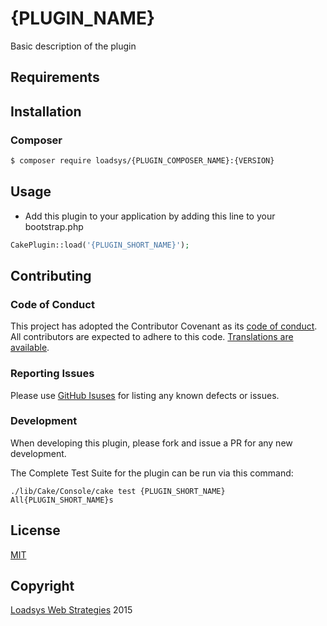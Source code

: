 # {PLUGIN_NAME}

<!--
[![Latest Version](https://img.shields.io/github/release/loadsys/{PLUGIN_NAME}.svg?style=flat-square)](https://github.com/loadsys/{PLUGIN_NAME}/releases)
**or**
[![Packagist Version](https://img.shields.io/packagist/v/loadsys/{PLUGIN_COMPOSER_NAME}.svg?style=flat-square)](https://packagist.org/packages/loadsys/{PLUGIN_COMPOSER_NAME})
[![Software License](https://img.shields.io/badge/license-MIT-brightgreen.svg?style=flat-square)](LICENSE.md)
[![Build Status](https://img.shields.io/travis/loadsys/{PLUGIN_NAME}/master.svg?style=flat-square)](https://travis-ci.org/loadsys/CakePHP-SocialLinks)
[![Coverage Status](https://img.shields.io/coveralls/loadsys/{PLUGIN_NAME}/master.svg)](https://coveralls.io/r/loadsys/{PLUGIN_NAME})
[![Total Downloads](https://img.shields.io/packagist/dt/loadsys/{PLUGIN_COMPOSER_NAME}.svg?style=flat-square)](https://packagist.org/packages/loadsys/{PLUGIN_COMPOSER_NAME})
-->

Basic description of the plugin

## Requirements

## Installation

### Composer

````bash
$ composer require loadsys/{PLUGIN_COMPOSER_NAME}:{VERSION}
````

## Usage

* Add this plugin to your application by adding this line to your bootstrap.php

````php
CakePlugin::load('{PLUGIN_SHORT_NAME}');
````

## Contributing

### Code of Conduct

This project has adopted the Contributor Covenant as its [code of conduct](CODE_OF_CONDUCT.md). All contributors are expected to adhere to this code. [Translations are available](http://contributor-covenant.org/).

### Reporting Issues

Please use [GitHub Isuses](https://github.com/loadsys/{PLUGIN_NAME}/issues) for listing any known defects or issues.

### Development

When developing this plugin, please fork and issue a PR for any new development.

The Complete Test Suite for the plugin can be run via this command:

`./lib/Cake/Console/cake test {PLUGIN_SHORT_NAME} All{PLUGIN_SHORT_NAME}s`

## License

[MIT](https://github.com/loadsys/{PLUGIN_NAME}/blob/master/LICENSE.md)


## Copyright

[Loadsys Web Strategies](http://www.loadsys.com) 2015
